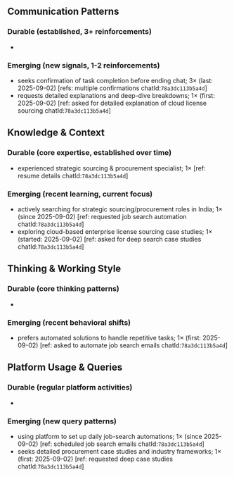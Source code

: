 ## Communication Patterns
### Durable (established, 3+ reinforcements)
- 

### Emerging (new signals, 1-2 reinforcements)
- seeks confirmation of task completion before ending chat; 3× (last: 2025-09-02) [refs: multiple confirmations chatId:`78a3dc113b5a4d`]
- requests detailed explanations and deep-dive breakdowns; 1× (first: 2025-09-02) [ref: asked for detailed explanation of cloud license sourcing chatId:`78a3dc113b5a4d`]

## Knowledge & Context
### Durable (core expertise, established over time)
- experienced strategic sourcing & procurement specialist; 1× [ref: resume details chatId:`78a3dc113b5a4d`]

### Emerging (recent learning, current focus)
- actively searching for strategic sourcing/procurement roles in India; 1× (since 2025-09-02) [ref: requested job search automation chatId:`78a3dc113b5a4d`]
- exploring cloud-based enterprise license sourcing case studies; 1× (started: 2025-09-02) [ref: asked for deep search case studies chatId:`78a3dc113b5a4d`]

## Thinking & Working Style
### Durable (core thinking patterns)
- 

### Emerging (recent behavioral shifts)
- prefers automated solutions to handle repetitive tasks; 1× (first: 2025-09-02) [ref: asked to automate job search emails chatId:`78a3dc113b5a4d`]

## Platform Usage & Queries
### Durable (regular platform activities)
- 

### Emerging (new query patterns)
- using platform to set up daily job-search automations; 1× (since 2025-09-02) [ref: scheduled job search emails chatId:`78a3dc113b5a4d`]
- seeks detailed procurement case studies and industry frameworks; 1× (first: 2025-09-02) [ref: requested deep case studies chatId:`78a3dc113b5a4d`]